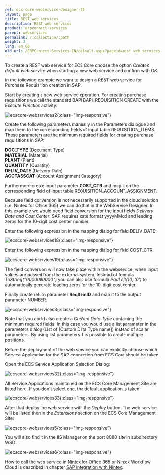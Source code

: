 ```yaml
---
ref: ecs-core-webservice-designer-03
layout: page
title: REST web services
description: REST web services
product: erpconnect-services
parent: webservices
permalink: /:collection/:path
weight: 3
lang: en_GB
old_url: /ERPConnect-Services-EN/default.aspx?pageid=rest_web_services
---
```


To create a REST web service for ECS Core choose the option *Creates default web service* when starting a new web service and confirm with *OK*.
 
In the following example we want to design a REST web service for Purchase Requisition creation in SAP.  

Start by creating a new web service operation. For creating purchase requisitions we call the standard BAPI BAPI_REQUISITION_CREATE with the *Execute Function* activity:  

![ecscore-webservices2](/img/content/ecscore-webservices2.png){:class="img-responsive"}

Create the following parameters manually in the Parameters dialogue and map them to the corresponding fields of input table REQUISITION_ITEMS. These parameters are the minimum required fields for creating purchase requisitions in SAP:

**DOC_TYPE**       (Document Type)<br>
**MATERIAL**        (Material)<br>
**PLANT**              (Plant)<br>
**QUANTITY**       (Quantity)<br>
**DELIV_DATE**    (Delivery Date)<br>
**ACCTASSCAT**   (Account Assignment Category)<br>

Furthermore create input parameter **COST_CTR** and map it on the corresponding field of input table REQUISITION_ACCOUNT_ASSIGNMENT.

Because field conversion is not necessarily supported in the cloud solution (i.e. Nintex for Office 365) we can do that in the WebService Designer. In this example we would need field conversion for the input fields *Delivery Date and Cost Center*. SAP requires date format yyyyMMdd and leading zeros for the 10-digit cost center number. 

Enter the following expression in the mapping dialog for field DELIV_DATE:

![ecscore-webservices18](/img/content/ecscore-webservices18.png){:class="img-responsive"}

Enter the following expression in the mapping dialog for field COST_CTR:

![ecscore-webservices19](/img/content/ecscore-webservices19.png){:class="img-responsive"}

The field conversion will now take place within the webservice, when input values are passed from the external system. Instead of formula *ToString("0000000000")* you can also use formula *PadLeft(10, '0')* to automatically generate leading zeros for the 10-digit cost center. 


Finally create return parameter **ReqItemID** and map it to the output parameter NUMBER.

![ecscore-webservices3](/img/content/ecscore-webservices3.png){:class="img-responsive"}

Note that you could also create a *Custom Data Type* containing the minimum required fields. In this case you would use a list parameter in the parameters dialog (List of [Custom Data Type name]) instead of scalar parameters. By using list parameters it is possible to create multiple positions. 

Before the deployment of the web service you can explicitly choose which Service Application for the SAP connection from ECS Core should be taken. 

Open the ECS Service Application Selection Dialog:

![ecscore-webservices32](/img/content/ecscore-webservices32.png){:class="img-responsive"}

All Service Applications maintained on the ECS Core Management Site are listed here. If you don't select one, the default application is taken.

![ecscore-webservices33](/img/content/ecscore-webservices33.png){:class="img-responsive"}

After that deploy the web service with the *Deploy* button. 
The web service will be listed then in the *Extensions* section on the ECS Core Management Site:

![ecscore-webservices5](/img/content/ecscore-webservices5.png){:class="img-responsive"}

You will also find it in the IIS Manager on the port 8080 site in subdirectory WSD:

![ecscore-webservices6](/img/content/ecscore-webservices6.png){:class="img-responsive"}

How to call the web service in Nintex for Office 365 or Nintex Workflow Cloud is described in chapter [SAP integration with Nintex](../../sap-integration-nintex). 